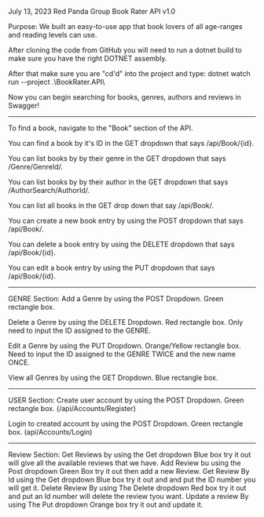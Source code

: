 July 13, 2023
Red Panda Group
Book Rater API v1.0

Purpose: We built an easy-to-use app that book lovers of all age-ranges and reading levels can use.

After cloning the code from GitHub you will need to run a dotnet build to make sure you have the right DOTNET assembly.

After that make sure you are "cd'd" into the project and type: dotnet watch run --project .\BookRater.API\

Now you can begin searching for books, genres, authors and reviews in Swagger!

___________________________________________________________________________________________________________________________________

To find a book, navigate to the "Book" section of the API.

You can find a book by it's ID in the GET dropdown that says /api/Book/{id}.

You can list books by by their genre in the GET dropdown that says /Genre/GenreId/.

You can list books by by their author in the GET dropdown that says /AuthorSearch/AuthorId/.

You can list all books in the GET drop down that say /api/Book/.

You can create a new book entry by using the POST dropdown that says /api/Book/.

You can delete a book entry by using the DELETE dropdown that says /api/Book/{id}.

You can edit a book entry by using the PUT dropdown that says /api/Book/{id}.

___________________________________________________________________________________________________________________________________

GENRE Section:
Add a Genre by using the POST Dropdown. Green rectangle box.

Delete a Genre by using the DELETE Dropdown. Red rectangle box. Only need to input the ID assigned to the GENRE.

Edit a Genre by using the PUT Dropdown. Orange/Yellow rectangle box. Need to input the ID assigned to the GENRE TWICE and the new name ONCE.

View all Genres by using the GET Dropdown. Blue rectangle box.

___________________________________________________________________________________________________________________________________

USER Section:
Create user account by using the POST Dropdown. Green rectangle box. (/api/Accounts/Register)

Login to created account by using the POST Dropdown. Green rectangle box. (api/Accounts/Login)
___________________________________________________________________________________________________________________________________

Review Section:
Get Reviews by using the Get dropdown Blue box try it out will give all the available reviews that we have.
Add Review bu using the Post dropdown Green Box try it out then add a new Review.
Get Review By Id using the Get dropdown Blue box try it out and and put the ID number you will get it.
Delete Review By using The Delete dropdown Red box try it out and put an Id number will delete the review tyou want.
Update a review By using The Put dropdown  Orange box try it out and update it.
